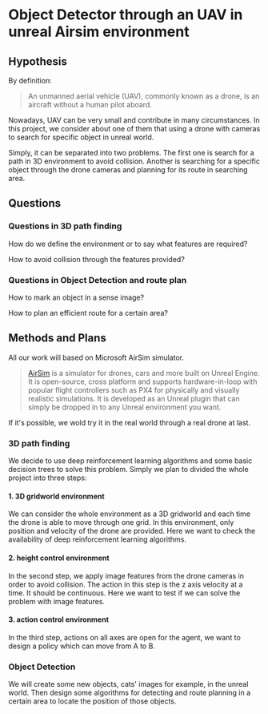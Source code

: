 
Object Detector through an UAV in unreal Airsim environment
=====
Hypothesis
------

By definition:

>An unmanned aerial vehicle (UAV), commonly known as a drone, is an aircraft without a human pilot aboard. 

Nowadays, UAV can be very small and contribute in many circumstances. In this project, we consider about one of them that using a drone with cameras to search for specific object in unreal world. 

Simply, it can be separated into two problems. The first one is search for a path in 3D environment to avoid collision. Another is searching for a specific object through the drone cameras and planning for its route in searching area.

Questions
---------

### Questions in 3D path finding

How do we define the environment or to say what features are required?

How to avoid collision through the features provided?

### Questions in Object Detection and route plan

How to mark an object in a sense image?

How to plan an efficient route for a certain area?

Methods and Plans
-------

All our work will based on Microsoft AirSim simulator.

>[AirSim](https://github.com/Microsoft/AirSim) is a simulator for drones, cars and more built on Unreal Engine. It is open-source, cross platform and supports hardware-in-loop with popular flight controllers such as PX4 for physically and visually realistic simulations. It is developed as an Unreal plugin that can simply be dropped in to any Unreal environment you want.

If it's possible, we wold try it in the real world through a real drone at last.

### 3D path finding

We decide to use deep reinforcement learning algorithms and some basic decision trees to solve this problem. Simply we plan to divided the whole project into three steps:

#### 1. 3D gridworld environment

We can consider the whole environment as a 3D gridworld and each time the drone is able to move through one grid. In this environment, only position and velocity of the drone are provided. Here we want to check the availability of deep reinforcement learning algorithms.

#### 2. height control environment

In the second step, we apply image features from the drone cameras in order to avoid collision. The action in this step is the z axis velocity at a time. It should be continuous. Here we want to test if we can solve the problem with image features.

#### 3. action control environment

In the third step, actions on all axes are open for the agent, we want to design a policy which can move from A to B.

### Object Detection

We will create some new objects, cats' images for example, in the unreal world. Then design some algorithms for detecting and route planning in a certain area to locate the position of those objects.



